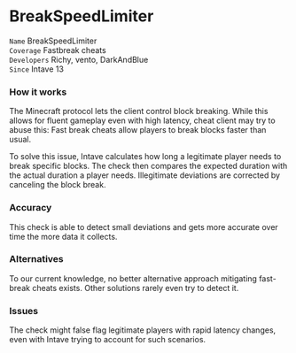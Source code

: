 # BreakSpeedLimiter

`Name` BreakSpeedLimiter<br>
`Coverage` Fastbreak cheats<br>
`Developers` Richy, vento, DarkAndBlue<br>
`Since` Intave 13<br>

### How it works

The Minecraft protocol lets the client control block breaking. While this allows for fluent gameplay even with high
latency, cheat client may try to abuse this: Fast break cheats allow players to break blocks faster than usual.

To solve this issue, Intave calculates how long a legitimate player needs to break specific blocks. The check then
compares the expected duration with the actual duration a player needs. Illegitimate deviations are corrected by
canceling the block break.

### Accuracy

This check is able to detect small deviations and gets more accurate over time the more data it collects.

### Alternatives

To our current knowledge, no better alternative approach mitigating fast-break cheats exists.
Other solutions rarely even try to detect it.

### Issues

The check might false flag legitimate players with rapid latency changes, even with Intave trying to account for such scenarios.
